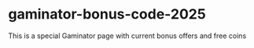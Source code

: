 # gaminator-bonus-code-2025
This is a special Gaminator page with current bonus offers and free coins
